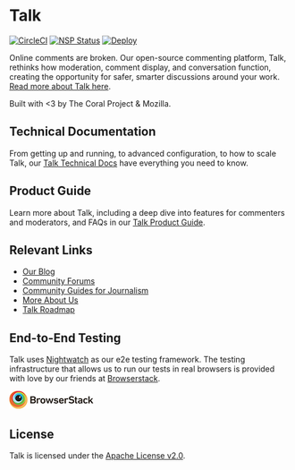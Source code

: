 # Talk

[![CircleCI](https://circleci.com/gh/coralproject/talk.svg?style=svg)](https://circleci.com/gh/coralproject/talk)
[![NSP Status](https://nodesecurity.io/orgs/coralproject/projects/07ce2e4c-99fb-48f8-b50b-69d2d2c081b8/badge)](https://nodesecurity.io/orgs/coralproject/projects/07ce2e4c-99fb-48f8-b50b-69d2d2c081b8)
[![Deploy](https://www.herokucdn.com/deploy/button.svg)](https://dashboard.heroku.com/new?template=https%3A%2F%2Fgithub.com%2Fcoralproject%2Ftalk&env[TALK_FACEBOOK_APP_ID]=ignore&env[TALK_FACEBOOK_APP_SECRET]=ignore)

Online comments are broken. Our open-source commenting platform, Talk, rethinks how moderation, comment display, and conversation function, creating the opportunity for safer, smarter discussions around your work. [Read more about Talk here](https://coralproject.net/products/talk.html).

Built with <3 by The Coral Project & Mozilla.

## Technical Documentation

From getting up and running, to advanced configuration, to how to scale Talk, our [Talk Technical Docs](https://coralproject.github.io/talk/) have everything you need to know.

## Product Guide

Learn more about Talk, including a deep dive into features for commenters and moderators, and FAQs in our [Talk Product Guide](https://coralproject.github.io/talk/how-talk-works).

## Relevant Links

- [Our Blog](https://blog.coralproject.net/)
- [Community Forums](https://community.coralproject.net/)
- [Community Guides for Journalism](https://guides.coralproject.net/)
- [More About Us](https://coralproject.net/)
- [Talk Roadmap](https://www.pivotaltracker.com/n/projects/1863625)

## End-to-End Testing

Talk uses [Nightwatch](https://nightwatchjs.org/) as our e2e testing framework. The testing infrastructure that allows us to run our tests in real browsers is provided with love by our friends at [Browserstack](https://browserstack.com).

![](/public/img/browserstack_logo.png)

## License

Talk is licensed under the [Apache License v2.0](/LICENSE).
